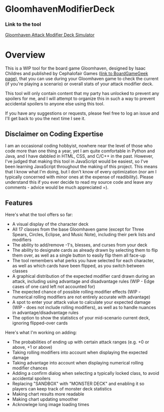 # GloomhavenModifierDeck

<h3> Link to the tool </h3>

[Gloomhaven Attack Modifier Deck Simulator](https://happyquack.github.io/GloomhavenModifierDeck)

<h1> Overview </h1>

This is a WIP tool for the board game Gloomhaven, designed by Isaac Childres and published by Cephalofair Games ([link to BoardGameGeek page](https://boardgamegeek.com/boardgame/174430/gloomhaven)), that you can use during your Gloomhaven game to check the current (if you're playing a scenario) or overall stats of your attack modifier deck.

This tool will only contain content that my party has unlocked to prevent any spoilers for me, and I will attempt to organize this in such a way to prevent accidental spoilers to anyone else using this tool.

If you have any suggestions or requests, please feel free to log an issue and I'll get back to you the next time I see it.

<h2> Disclaimer on Coding Expertise </h2>

I am an occasional coding hobbyist, nowhere near the level of those who code more than one thing a year, yet I am quite comfortable in Python and Java, and I have dabbled in HTML, CSS, and C/C++ in the past. However, I've judged that making this tool in JavaScript would be easiest, so I've been learning JavaScript throughout the making of this project. This means that I know what I'm doing, but I don't know of every optimization (nor am I typically concerned with minor ones at the expense of readibility). Please understand this if you ever decide to read my source code and leave any comments - advice would be much appreciated =).

<h2> Features </h2>

Here's what the tool offers so far:

<ul>
  <li> A visual display of the character deck </li>
  <li> All 17 classes from the base Gloomhaven game (except for Three Spears, Circles, Eclipse, and Music Note), including their perk lists and modifiers </li>
  <li> The ability to add/remove -1's, blesses, and curses from your deck </li>
  <li> The ability to designate cards as already drawn by selecting them to flip them over, as well as a single button to easily flip them all face-up </li>
  <li> The tool remembers what perks you have selected for each character, as well as which cards have been flipped, as you switch between classes </li>
  <li> A graphical distribution of the expected modifier card drawn during an attack, including using advantage and disadvantage rules (WIP - Edge cases of one card left not accounted for) </li>
  <li> The expected chance of possible rolling modifier effects (WIP - numerical rolling modifiers are not entirely accurate with advantage) </li>
  <li> A spot to enter your attack value to calculate your expected damage (WIP - does not include rolling modifiers), as well as to handle nuances in advantage/disadvantage rules </li>
  <li> The option to show the statistics of your mid-scenario current deck, ignoring flipped-over cards </li>
</ul>

Here's what I'm working on adding:

<ul>
  <li> The probabilities of ending up with certain attack ranges (e.g. +0 or above, +1 or above) </li>
  <li> Taking rolling modifiers into account when displaying the expected damage </li>
  <li> Taking advantage into account when displaying numerical rolling modifier chances </li>
  <li> Adding a confirm dialog when selecting a typically locked class, to avoid accidental spoilers </li>
  <li> Replacing "SANDBOX" with "MONSTER DECK" and enabling it so players can keep track of monster deck statistics </li>
  <li> Making chart results more readable </li>
  <li> Making chart updating smoother </li>
  <li> Acknowlege long image loading times </li>
</ul>
